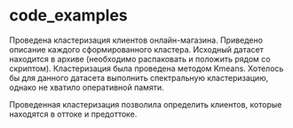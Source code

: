 # code_examples
Проведена кластеризация клиентов онлайн-магазина. Приведено описание каждого сформированного кластера.
Исходный датасет находится в архиве (необходимо распаковать и положить рядом со скриптом).
Кластеризация была проведена методом Kmeans. 
Хотелось бы для данного датасета выполнить спектральную кластеризацию, 
однако не хватило оперативной памяти.

Проведенная кластеризация позволила определить клиентов, которые находятся в оттоке и предоттоке.